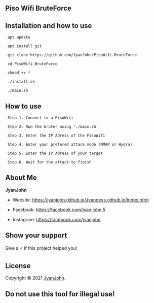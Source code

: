 ###
## __Piso Wifi BruteForce__
###

###
###
## __Installation and how to use__

```
 apt update
```
```
 apt install git
```
```
 git clone https://github.com/JyanJohn/PisoWifi-BruteForce
```
```
 cd PisoWifi-BruteForce
```
```
 chmod +x *
```
```
 ./install.sh
```
```
 ./main.sh
```
###
###
## __How to use__
```
 Step 1. Connect to a PisoWifi
```
```
 Step 2. Run the bruter using './main.sh'
```
```
 Step 3. Enter the IP Adress of the PisoWifi
```
```
 Step 4. Enter your prefered attack mode (NMAP or Hydra)
```
```
 Step 5. Enter the IP Adress of your target
```
```
 Step 6. Wait for the attack to finish
```
## About Me
**JyanJohn**
* Website: https://jyanjohn.github.io/Jyandevs.github.io/index.html

* Facebook: https://facebook.com/jyan.john.5

* Instagram: https://facebook.com/jyanjohn

## Show your support

Give a ⭐️ if this project helped you!
##  License

Copyright © 2021 [JyanJohn](https://github.com/jyanjohn).

## Do not use this tool for illegal use!
